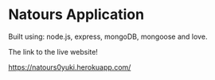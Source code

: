# Natours Application

Built using: node.js, express, mongoDB, mongoose and love.

The link to the live website!

https://natours0yuki.herokuapp.com/
